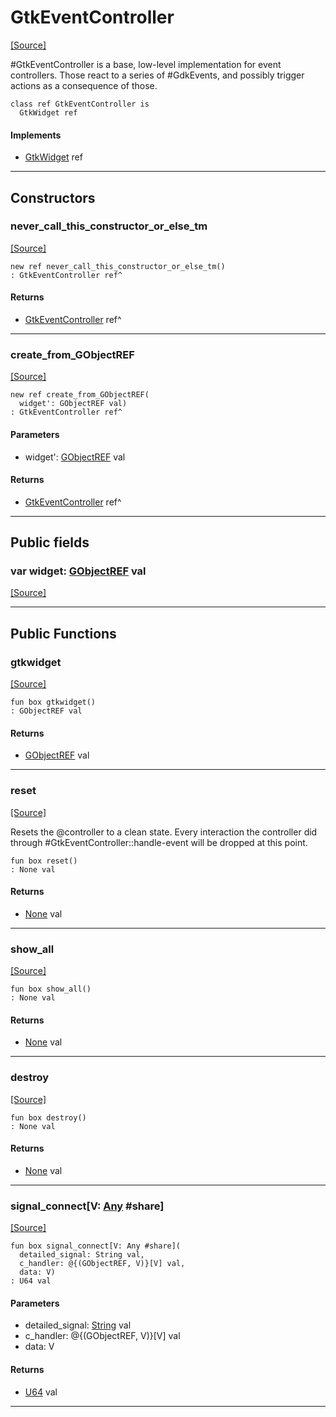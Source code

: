 # GtkEventController
<span class="source-link">[[Source]](src/gtk3/GtkEventController.md#L6)</span>

#GtkEventController is a base, low-level implementation for event
controllers. Those react to a series of #GdkEvents, and possibly trigger
actions as a consequence of those.


```pony
class ref GtkEventController is
  GtkWidget ref
```

#### Implements

* [GtkWidget](gtk3-GtkWidget.md) ref

---

## Constructors

### never_call_this_constructor_or_else_tm
<span class="source-link">[[Source]](src/gtk3/GtkEventController.md#L15)</span>


```pony
new ref never_call_this_constructor_or_else_tm()
: GtkEventController ref^
```

#### Returns

* [GtkEventController](gtk3-GtkEventController.md) ref^

---

### create_from_GObjectREF
<span class="source-link">[[Source]](src/gtk3/GtkEventController.md#L18)</span>


```pony
new ref create_from_GObjectREF(
  widget': GObjectREF val)
: GtkEventController ref^
```
#### Parameters

*   widget': [GObjectREF](gtk3-..-gobject-GObjectREF.md) val

#### Returns

* [GtkEventController](gtk3-GtkEventController.md) ref^

---

## Public fields

### var widget: [GObjectREF](gtk3-..-gobject-GObjectREF.md) val
<span class="source-link">[[Source]](src/gtk3/GtkEventController.md#L12)</span>



---

## Public Functions

### gtkwidget
<span class="source-link">[[Source]](src/gtk3/GtkEventController.md#L14)</span>


```pony
fun box gtkwidget()
: GObjectREF val
```

#### Returns

* [GObjectREF](gtk3-..-gobject-GObjectREF.md) val

---

### reset
<span class="source-link">[[Source]](src/gtk3/GtkEventController.md#L42)</span>


Resets the @controller to a clean state. Every interaction
the controller did through #GtkEventController::handle-event
will be dropped at this point.


```pony
fun box reset()
: None val
```

#### Returns

* [None](builtin-None.md) val

---

### show_all
<span class="source-link">[[Source]](src/gtk3/GtkWidget.md#L4)</span>


```pony
fun box show_all()
: None val
```

#### Returns

* [None](builtin-None.md) val

---

### destroy
<span class="source-link">[[Source]](src/gtk3/GtkWidget.md#L7)</span>


```pony
fun box destroy()
: None val
```

#### Returns

* [None](builtin-None.md) val

---

### signal_connect\[V: [Any](builtin-Any.md) #share\]
<span class="source-link">[[Source]](src/gtk3/GtkWidget.md#L10)</span>


```pony
fun box signal_connect[V: Any #share](
  detailed_signal: String val,
  c_handler: @{(GObjectREF, V)}[V] val,
  data: V)
: U64 val
```
#### Parameters

*   detailed_signal: [String](builtin-String.md) val
*   c_handler: @{(GObjectREF, V)}[V] val
*   data: V

#### Returns

* [U64](builtin-U64.md) val

---


